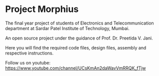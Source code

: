 # Project Morphius
The final year project of students of Electronics and Telecommunication department at Sardar Patel Institute of Technology, Mumbai.

An open source project under the guidance of Prof. Dr. Preetida V. Jani. 

Here you will find the required code files, design files, assembly and respective instructions.


Follow us on youtube: https://www.youtube.com/channel/UCsKmAn2daWavVmRRQK_fTjw
